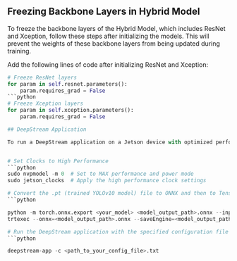 ## Freezing Backbone Layers in Hybrid Model

To freeze the backbone layers of the Hybrid Model, which includes ResNet and Xception, follow these steps after initializing the models. This will prevent the weights of these backbone layers from being updated during training.

Add the following lines of code after initializing ResNet and Xception:

```python
# Freeze ResNet layers
for param in self.resnet.parameters():
    param.requires_grad = False
```python
# Freeze Xception layers
for param in self.xception.parameters():
    param.requires_grad = False

## DeepStream Application

To run a DeepStream application on a Jetson device with optimized performance and speed, follow these steps:


# Set Clocks to High Performance
```python
sudo nvpmodel -m 0  # Set to MAX performance and power mode
sudo jetson_clocks  # Apply the high performance clock settings

# Convert the .pt (trained YOLOv10 model) file to ONNX and then to TensorRT engine with DLA Support
```python

python -m torch.onnx.export <your_model> <model_output_path>.onnx --input_shapes <input_shapes>
trtexec --onnx=<model_output_path>.onnx --saveEngine=<model_output_path>.engine

# Run the DeepStream application with the specified configuration file
```python

deepstream-app -c <path_to_your_config_file>.txt


